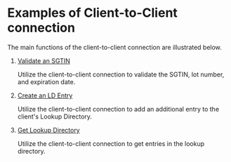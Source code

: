 # Examples of Client-to-Client connection
The main functions of the client-to-client connection are illustrated below.

1. [Validate an SGTIN](1-validate-SGTIN.md)

   Utilize the client-to-client connection to validate the SGTIN, lot number, and expiration date.

2. [Create an LD Entry](2-Create-LD-Entry.md)

   Utilize the client-to-client connection to add an additional entry to the client's Lookup Directory.

3. [Get Lookup Directory](3-Get-Lookup-Directory.md)

   Utilize the client-to-client connection to get entries in the lookup directory.
